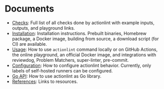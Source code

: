 Documents
=========

- [Checks](checks.md): Full list of all checks done by actionlint with example inputs, outputs, and playground links.
- [Installation](install.md): Installation instructions. Prebuilt binaries, Homebrew package, a Docker image, building from
  source, a download script (for CI) are available.
- [Usage](usage.md): How to use `actionlint` command locally or on GitHub Actions, the online playground, an official Docker
  image, and integrations with reviewdog, Problem Matchers, super-linter, pre-commit.
- [Configuration](config.md): How to configure actionlint behavior. Currently, only labels of self-hosted runners can be
  configured.
- [Go API](api.md): How to use actionlint as Go library.
- [References](reference.md): Links to resources.
